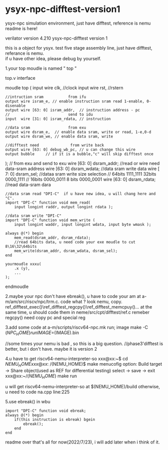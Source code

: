 # ysyx-npc-difftest-version1
ysyx-npc simulation environment, just have difftest, reference is nemu
readme is here!

verilator version 4.210
ysyx-npc-difftest version 1

this is a object for ysyx. test five stage assembly line, just have difftest, referance is nemu.  
if u have other idea, please debug by yourself.

1.your top moudle is named " top "

top.v interface

moudle top (
	input wire clk, //clock
	input wire rst, //rstern
	
	//intruction sram			from ifu
	output wire isram_e, // enable instruction sram read 1-enable, 0-disenable
	output wire [63: 0] isram_addr,  // instruction address - pc
	//							send to idu
	input  wire [31: 0] isram_rdata, // instruction
	
	//data sram					from exu
	output wire dsram_e,  // enable data sram, write or read, 1-e,0-d
	output wire dsram_we, // enable data sram, write
	
	//difftest need				 from write back 
	output wire [63: 0] debug_wb_pc, // u can change this wire
	output bubble     // if it is a bubble,"c" will skip difftest once  
);
	// from exu and send to exu
	wire [63: 0] dsram_addr; //read or wire need data-sram address
	wire [63: 0] dsram_wdata; //data sram write data 
	wire [ 7: 0] dsram_sel;   //dataa sram write size selection
						      // 64bits 1111_1111 32bits 0000_1111 
							  // 16bits 0000_0011 8 bits 0000_0001
	wire [63: 0] dsram_rdata; //read data-sram dara
	
	//data sram read "DPI-C"  if u have new idea, u will chang here and "C".
	import "DPI-C" function void mem_read(   
		input longint raddr, output longint rdata );
	
	//data sram write "DPI-C"
	import "DPI-C" function void mem_write (
		input longint waddr, input longint wdata, input byte wmask );

	always @(*) begin
		mem_read(dsram_addr, dsram_rdata); 
		//read 64bits data, u need code your exe moudle to cut 8\16\32\64bits
		mem_write(dsram_addr, dsram_wdata, dsram_sel);
	end  

	yourmoudle xxxu(
		.x (y),
		...
	);


endmoudle


2.maybe your npc don't have ebreak(), u have to code your am at a-m/am/src/riscv/npc/trm.c.  code what ? look nemu, copy.
ref_difftest_exec()\ref_difftest_regcpy()\ref_difftest_memcpuy()...
at the same time, u should code them in neme/src/cpt/difftest/ref.c
remeber regcpy() need copy pc and special reg

3.add some code at a-m/scripts/riscv64-npc.mk
run; image 
	make -C $(NPC_HOME) run IMAGE=$(IMAGE).bin

//some times your nemu is bad , so this is a big question.
//phase3'difftest is better, but i don't have. maybe it is version 2 

4.u have to get riscv64-nemu-interpreter-so
xxx@xx:~$ cd $NEMU_HOME
xxx@xx:~/$(NEMU_HOME)$ make menucofig
option: Build target -> Share object(used as REF for differential testing)
select -> save -> exit
xxx@xx:~/$(NEMU_HOME)$ make run

u will get riscv64-nemu-interpreter-so at $(NEMU_HOME)/build
otherwise, u need to code na.cpp line:225 

5.use ebreak() in wbu

	import "DPI-C" function void ebreak;
	always @(*) begin
		if(this instruction is ebreak) bgein
			ebreak();
		end
	end


readme over
that's all for now(2022/7/23), i will add later when i think of it.

